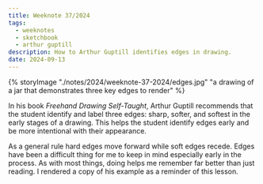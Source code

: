```yaml
---
title: Weeknote 37/2024
tags:
  - weeknotes
  - sketchbook
  - arthur guptill
description: How to Arthur Guptill identifies edges in drawing.
date: 2024-09-13
---
```

{% storyImage "./notes/2024/weeknote-37-2024/edges.jpg" "a drawing of a jar that demonstrates three key edges to render" %}

In his book _Freehand Drawing Self-Taught_, Arthur Guptill recommends that the student identify and label three edges: sharp, softer, and softest in the early stages of a drawing. This helps the student identify edges early and be more intentional with their appearance. 

 As a general rule hard edges move forward while soft edges recede. Edges have been a difficult thing for me to keep in mind especially early in the process. As with most things, doing helps me remember far better than just reading. I rendered a copy of his example as a reminder of this lesson.
